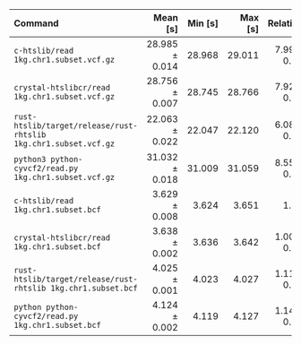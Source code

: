 | Command | Mean [s] | Min [s] | Max [s] | Relative |
|:---|---:|---:|---:|---:|
| `c-htslib/read 1kg.chr1.subset.vcf.gz` | 28.985 ± 0.014 | 28.968 | 29.011 | 7.99 ± 0.02 |
| `crystal-htslibcr/read 1kg.chr1.subset.vcf.gz` | 28.756 ± 0.007 | 28.745 | 28.766 | 7.92 ± 0.02 |
| `rust-htslib/target/release/rust-rhtslib 1kg.chr1.subset.vcf.gz` | 22.063 ± 0.022 | 22.047 | 22.120 | 6.08 ± 0.01 |
| `python3 python-cyvcf2/read.py 1kg.chr1.subset.vcf.gz` | 31.032 ± 0.018 | 31.009 | 31.059 | 8.55 ± 0.02 |
| `c-htslib/read 1kg.chr1.subset.bcf` | 3.629 ± 0.008 | 3.624 | 3.651 | 1.00 |
| `crystal-htslibcr/read 1kg.chr1.subset.bcf` | 3.638 ± 0.002 | 3.636 | 3.642 | 1.00 ± 0.00 |
| `rust-htslib/target/release/rust-rhtslib 1kg.chr1.subset.bcf` | 4.025 ± 0.001 | 4.023 | 4.027 | 1.11 ± 0.00 |
| `python python-cyvcf2/read.py 1kg.chr1.subset.bcf` | 4.124 ± 0.002 | 4.119 | 4.127 | 1.14 ± 0.00 |
